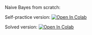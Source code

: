 Naive Bayes from scratch:

Self-practice version: [![Open In Colab](https://colab.research.google.com/assets/colab-badge.svg)](https://colab.research.google.com/github/girafe-ai/ml-mipt/blob/21f_basic/week0_01_org_knn_and_naive_bayes/week0_01_naive_bayes.ipynb)

Solved version: [![Open In Colab](https://colab.research.google.com/assets/colab-badge.svg)](https://colab.research.google.com/github/girafe-ai/ml-mipt/blob/21f_basic/week0_01_org_knn_and_naive_bayes/week0_01_naive_bayes__completed.ipynb)
